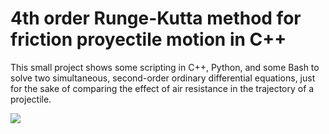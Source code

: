 # 4th order Runge-Kutta method for friction proyectile motion in C++
This small project shows some scripting in C++, Python, and some Bash to solve two simultaneous, second-order ordinary differential equations, just for the sake of comparing the effect of air resistance in the trajectory of a projectile.

<img src="https://latex.codecogs.com/gif.latex?O_t=\text { Onset event at time bin } t " /> 
